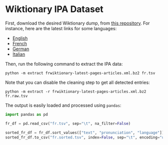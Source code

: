 
# Wiktionary IPA Dataset

First, download the desired Wiktionary dump, from [this repository](https://dumps.wikimedia.org/). For instance, here are the latest links for some languages:

 * [English](https://dumps.wikimedia.org/enwiktionary/latest/enwiktionary-latest-pages-articles.xml.bz2)
 * [French](https://dumps.wikimedia.org/frwiktionary/latest/frwiktionary-latest-pages-articles.xml.bz2)
 * [German](https://dumps.wikimedia.org/dewiktionary/latest/dewiktionary-latest-pages-articles.xml.bz2)
 * [Italian](https://dumps.wikimedia.org/itwiktionary/latest/itwiktionary-latest-pages-articles.xml.bz2)

Then, run the following command to extract the IPA data:

```
python -m extract frwiktionary-latest-pages-articles.xml.bz2 fr.tsv
```

Note that you can disable the cleaning step to get all detected entries:

```
python -m extract -r frwiktionary-latest-pages-articles.xml.bz2 fr.raw.tsv
```

The output is easily loaded and processed using `pandas`:

```python
import pandas as pd

fr_df = pd.read_csv("fr.tsv", sep="\t", na_filter=False)

sorted_fr_df = fr_df.sort_values(["text", "pronunciation", "language"]).drop_duplicates()
sorted_fr_df.to_csv("fr.sorted.tsv", index=False, sep="\t", encoding="utf-8", line_terminator="\n")

```
